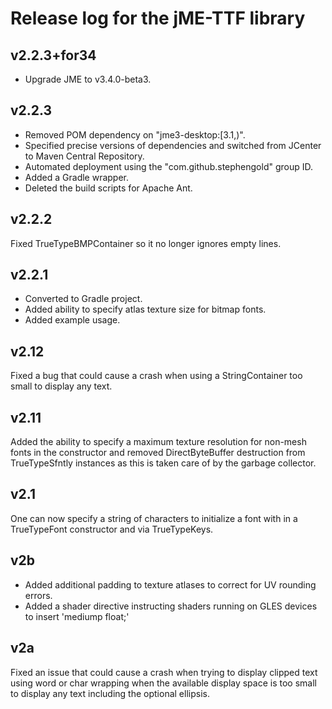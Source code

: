 # Release log for the jME-TTF library

## v2.2.3+for34

+ Upgrade JME to v3.4.0-beta3.

## v2.2.3

+ Removed POM dependency on "jme3-desktop:[3.1,)".
+ Specified precise versions of dependencies
  and switched from JCenter to Maven Central Repository.
+ Automated deployment using the "com.github.stephengold" group ID.
+ Added a Gradle wrapper.
+ Deleted the build scripts for Apache Ant.

## v2.2.2

Fixed TrueTypeBMPContainer so it no longer ignores empty lines.

## v2.2.1

+ Converted to Gradle project.
+ Added ability to specify atlas texture size for bitmap fonts.
+ Added example usage.

## v2.12

Fixed a bug that could cause a crash
when using a StringContainer too small to display any text.

## v2.11

Added the ability to specify a maximum texture resolution for non-mesh fonts
in the constructor and removed DirectByteBuffer destruction from
TrueTypeSfntly instances as this is taken care of by the garbage collector.

## v2.1

One can now specify a string of characters to initialize a font
with in a TrueTypeFont constructor and via TrueTypeKeys.

## v2b

+ Added additional padding to texture atlases to correct for UV rounding errors.
+ Added a shader directive instructing shaders running on GLES devices
  to insert 'mediump float;'

## v2a

Fixed an issue that could cause a crash when trying to display clipped text
using word or char wrapping when the available display space is too small
to display any text including the optional ellipsis.
